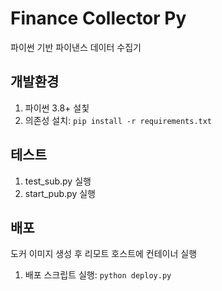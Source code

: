 # Finance Collector Py
파이썬 기반 파이낸스 데이터 수집기

## 개발환경
1. 파이썬 3.8+ 설칯
1. 의존성 설치: `pip install -r requirements.txt`

## 테스트
1. test_sub.py 실행
2. start_pub.py 실행

## 배포
도커 이미지 생성 후 리모트 호스트에 컨테이너 실행
1. 배포 스크립트 실행: `python deploy.py`